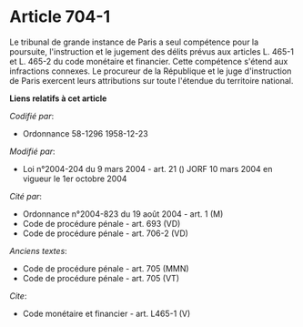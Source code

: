 # Article 704-1

Le tribunal de grande instance de Paris a seul compétence pour la poursuite, l'instruction et le jugement des délits prévus
aux articles L. 465-1 et L. 465-2 du code monétaire et financier. Cette compétence s'étend aux infractions connexes. Le
procureur de la République et le juge d'instruction de Paris exercent leurs attributions sur toute l'étendue du territoire
national.

**Liens relatifs à cet article**

_Codifié par_:

  - Ordonnance 58-1296 1958-12-23

_Modifié par_:

  - Loi n°2004-204 du 9 mars 2004 - art. 21 () JORF 10 mars 2004 en vigueur le 1er octobre 2004

_Cité par_:

  - Ordonnance n°2004-823 du 19 août 2004 - art. 1 (M)
  - Code de procédure pénale - art. 693 (VD)
  - Code de procédure pénale - art. 706-2 (VD)

_Anciens textes_:

  - Code de procédure pénale - art. 705 (MMN)
  - Code de procédure pénale - art. 705 (VT)

_Cite_:

  - Code monétaire et financier - art. L465-1 (V)
